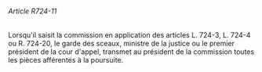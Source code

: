 ###### Article R724-11

Lorsqu'il saisit la commission en application des articles L. 724-3, L. 724-4 ou R. 724-20, le garde des sceaux, ministre de la justice ou le premier président de la cour d'appel, transmet au président de la commission toutes les pièces afférentes à la poursuite.

